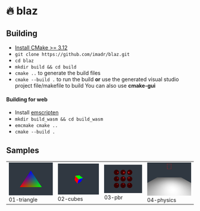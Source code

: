 # 🔥 blaz

## Building

- [Install CMake >= 3.12](https://cmake.org/download/)
- ```git clone https://github.com/imadr/blaz.git```
- ```cd blaz```
- ```mkdir build && cd build```
- ```cmake ..``` to generate the build files
- ```cmake --build .``` to run the build **or** use the generated visual studio project file/makefile to build
You can also use **cmake-gui**

#### Building for web

- Install [emscripten](https://emscripten.org/)
- ```mkdir build_wasm && cd build_wasm```
- ```emcmake cmake ..```
- ```cmake --build .```

## Samples

<table border="0">
<tr>
  <td>
    <img src="samples/tests/01-hellotriangle.bmp" width="300"/><br>
    01-triangle
  </td>
  <td>
    <img src="samples/tests/02-cubes.bmp" width="300"/><br>
    02-cubes
  </td> 
  <td>
    <img src="samples/tests/03-pbr.bmp" width="300"/><br>
    03-pbr
  </td>
  <td>
    <img src="samples/tests/04-physics.bmp" width="300"/><br>
    04-physics
  </td>
</tr>
</table>
